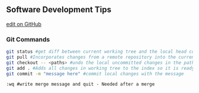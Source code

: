 ## Software Development Tips
[edit on GitHub](https://github.com/garryallwood/Software-Development/edit/master/index.md)

### Git Commands

```bash
git status #get diff between current working tree and the local head commit
git pull #Incorporates changes from a remote repository into the current local branch.
git checkout -- <paths> #undo the local uncommitted changes in the paths
git add . #Adds all changes in working tree to the index so it is ready for commit
git commit -m "message here" #commit local changes with the message
```
```vi
:wq #write merge message and quit - Needed after a merge
```
